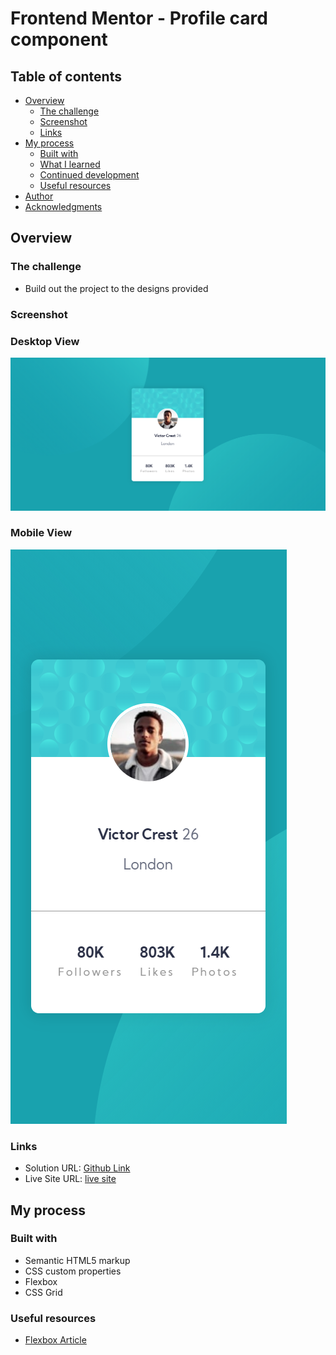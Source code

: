 # Frontend Mentor - Profile card component

## Table of contents

- [Overview](#overview)
  - [The challenge](#the-challenge)
  - [Screenshot](#screenshot)
  - [Links](#links)
- [My process](#my-process)
  - [Built with](#built-with)
  - [What I learned](#what-i-learned)
  - [Continued development](#continued-development)
  - [Useful resources](#useful-resources)
- [Author](#author)
- [Acknowledgments](#acknowledgments)

## Overview

### The challenge

- Build out the project to the designs provided

### Screenshot

### Desktop View

![](./images/CaptureDesktopView.PNG)

### Mobile View

![](./images/CaptureMobileView.PNG)

### Links

- Solution URL: [Github Link](https://github.com/SaiPradeepti/Frontendmentor-Challenges/tree/main/01-profile-card-component-main)
- Live Site URL: [live site](https://profile-card-component-01.netlify.app/)

## My process

### Built with

- Semantic HTML5 markup
- CSS custom properties
- Flexbox
- CSS Grid

### Useful resources

- [Flexbox Article](https://css-tricks.com/snippets/css/a-guide-to-flexbox/)
